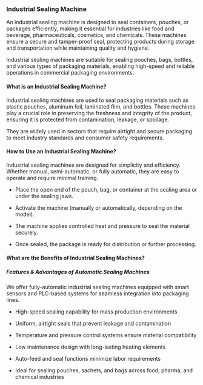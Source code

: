### Industrial Sealing Machine
An industrial sealing machine is designed to seal containers, pouches, or packages efficiently, making it essential for industries like food and beverage, pharmaceuticals, cosmetics, and chemicals.
These machines ensure a secure and tamper-proof seal, protecting products during storage and transportation while maintaining quality and hygiene.

Industrial sealing machines are suitable for sealing pouches, bags, bottles, and various types of packaging materials, enabling high-speed and reliable operations in commercial packaging environments.

#### What is an Industrial Sealing Machine?
Industrial sealing machines are used to seal packaging materials such as plastic pouches, aluminum foil, laminated film, and bottles.
These machines play a crucial role in preserving the freshness and integrity of the product, ensuring it is protected from contamination, leakage, or spoilage.

They are widely used in sectors that require airtight and secure packaging to meet industry standards and consumer safety requirements.

#### How to Use an Industrial Sealing Machine?
Industrial sealing machines are designed for simplicity and efficiency. Whether manual, semi-automatic, or fully automatic, they are easy to operate and require minimal training.

- Place the open end of the pouch, bag, or container at the sealing area or under the sealing jaws.

- Activate the machine (manually or automatically, depending on the model).

- The machine applies controlled heat and pressure to seal the material securely.

- Once sealed, the package is ready for distribution or further processing.



#### What are the Benefits of Industrial Sealing Machines?
 
##### Features & Advantages of Automatic Sealing Machines
We offer fully-automatic industrial sealing machines equipped with smart sensors and PLC-based systems for seamless integration into packaging lines.

- High-speed sealing capability for mass production environments

- Uniform, airtight seals that prevent leakage and contamination

- Temperature and pressure control systems ensure material compatibility

- Low maintenance design with long-lasting heating elements

- Auto-feed and seal functions minimize labor requirements

- Ideal for sealing pouches, sachets, and bags across food, pharma, and chemical industries

